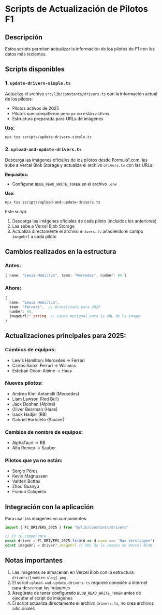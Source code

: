# Scripts de Actualización de Pilotos F1

## Descripción

Estos scripts permiten actualizar la información de los pilotos de F1 con los datos más recientes.

## Scripts disponibles

### 1. `update-drivers-simple.ts`
Actualiza el archivo `src/lib/constants/drivers.ts` con la información actual de los pilotos:
- Pilotos activos de 2025
- Pilotos que compitieron pero ya no están activos
- Estructura preparada para URLs de imágenes

**Uso:**
```bash
npx tsx scripts/update-drivers-simple.ts
```

### 2. `upload-and-update-drivers.ts`
Descarga las imágenes oficiales de los pilotos desde Formula1.com, las sube a Vercel Blob Storage y actualiza el archivo `drivers.ts` con las URLs.

**Requisitos:**
- Configurar `BLOB_READ_WRITE_TOKEN` en el archivo `.env`

**Uso:**
```bash
npx tsx scripts/upload-and-update-drivers.ts
```

Este script:
1. Descarga las imágenes oficiales de cada piloto (incluidos los anteriores)
2. Las sube a Vercel Blob Storage
3. Actualiza directamente el archivo `drivers.ts` añadiendo el campo `imageUrl` a cada piloto

## Cambios realizados en la estructura

### Antes:
```typescript
{ name: "Lewis Hamilton", team: "Mercedes", number: 44 }
```

### Ahora:
```typescript
{
  name: "Lewis Hamilton",
  team: "Ferrari",  // Actualizado para 2025
  number: 44,
  imageUrl?: string  // Campo opcional para la URL de la imagen
}
```

## Actualizaciones principales para 2025:

### Cambios de equipos:
- Lewis Hamilton: Mercedes → Ferrari
- Carlos Sainz: Ferrari → Williams
- Esteban Ocon: Alpine → Haas

### Nuevos pilotos:
- Andrea Kimi Antonelli (Mercedes)
- Liam Lawson (Red Bull)
- Jack Doohan (Alpine)
- Oliver Bearman (Haas)
- Isack Hadjar (RB)
- Gabriel Bortoleto (Sauber)

### Cambios de nombre de equipos:
- AlphaTauri → RB
- Alfa Romeo → Sauber

### Pilotos que ya no están:
- Sergio Pérez
- Kevin Magnussen
- Valtteri Bottas
- Zhou Guanyu
- Franco Colapinto

## Integración con la aplicación

Para usar las imágenes en componentes:

```typescript
import { F1_DRIVERS_2025 } from "@/lib/constants/drivers"

// En tu componente
const driver = F1_DRIVERS_2025.find(d => d.name === "Max Verstappen")
const imageUrl = driver?.imageUrl // URL de la imagen en Vercel Blob
```

## Notas importantes

1. Las imágenes se almacenan en Vercel Blob con la estructura: `drivers/[nombre-slug].png`
2. El script `upload-and-update-drivers.ts` requiere conexión a internet para descargar las imágenes
3. Asegúrate de tener configurado `BLOB_READ_WRITE_TOKEN` antes de ejecutar el script de imágenes
4. El script actualiza directamente el archivo `drivers.ts`, no crea archivos adicionales